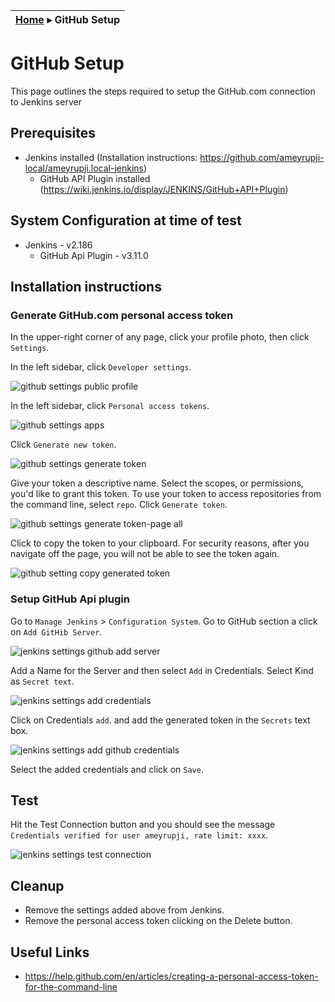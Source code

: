 | [Home](./) ▸ **GitHub Setup** |
|-----|


# GitHub Setup

This page outlines the steps required to setup the GitHub.com connection to Jenkins server

## Prerequisites 

- Jenkins installed (Installation instructions: https://github.com/ameyrupji-local/ameyrupji.local-jenkins)
    - GitHub API Plugin installed (https://wiki.jenkins.io/display/JENKINS/GitHub+API+Plugin)

## System Configuration at time of test

- Jenkins - v2.186
    - GitHub Api Plugin - v3.11.0

## Installation instructions

### Generate GitHub.com personal access token

In the upper-right corner of any page, click your profile photo, then click `Settings`.

In the left sidebar, click `Developer settings`.

![github settings public profile](../images/github-settings-public-profile.png)

In the left sidebar, click `Personal access tokens`.

![github settings apps](../images/github-settings-apps.png)

Click `Generate new token`.

![github settings generate token](../images/github-settings-generate-token.png)

Give your token a descriptive name. Select the scopes, or permissions, you'd like to grant this token. To use your token to access repositories from the command line, select `repo`. Click `Generate token`.

![github settings generate token-page all](../images/github-settings-generate-token-page-all.png)

Click to copy the token to your clipboard. For security reasons, after you navigate off the page, you will not be able to see the token again.

![github setting copy generated token](../images/github-setting-copy-generated-token.png)

### Setup GitHub Api plugin

Go to `Manage Jenkins` > `Configuration System`. Go to GitHub section a click on `Add GitHib Server`.

![jenkins settings github add server](../images/jenkins-settings-github-add-server.png)

Add a Name for the Server and then select `Add` in Credentials. Select Kind as `Secret text`.

![jenkins settings add credentials](../images/jenkins-settings-add-credentials.png)


Click on Credentials `add`.  and add the generated token in the `Secrets` text box.

![jenkins settings add github credentials](../images/jenkins-settings-add-github-credentials.png)

Select the added credentials and click on `Save`.

## Test 

Hit the Test Connection button and you should see the message `Credentials verified for user ameyrupji, rate limit: xxxx`.

![jenkins settings test connection](../images/jenkins-settings-test-connection.png)

## Cleanup

- Remove the settings added above from Jenkins.
- Remove the personal access token clicking on the Delete button.

## Useful Links

- https://help.github.com/en/articles/creating-a-personal-access-token-for-the-command-line